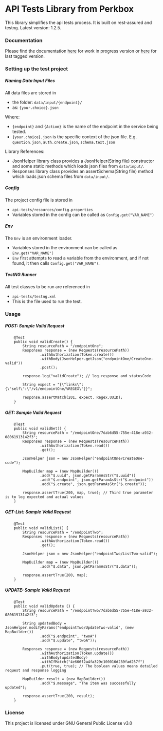 # API Tests Library from Perkbox

This library simplifies the api tests process. It is built on rest-assured and testng. Latest version: 1.2.5.



### Documentation

Please find the documentation
[here](https://rawgit.com/huddlebuy/api-tests-lib/master/doc/Documentation.html) for work in progress version or
[here](https://cdn.rawgit.com/huddlebuy/api-tests-lib/1.2.5/doc/Documentation.html) for last tagged version.



### Setting up the test project

##### Naming Data Input Files

All data files are stored in
 * the folder: `data/input/{endpoint}/`
 * as: `{your.choice}.json`

Where:

 * `{endpoint}` and `{Action}` is the name of the endpoint in the service being tested.
 * `{your.choice}.json` is the specific context of the json file. E.g. `question.json`, `auth.create.json`, `schema.text.json`

Library References:

* JsonHelper library class provides a JsonHelper(String file) constructor and some static methods which loads json files from `data/input/`.
* Responses library class provides an assertSchema(String file) method which loads json schema files from `data/input/`.

##### Config

The project config file is stored in
 * `api-tests/resources/config.properties`
 * Variables stored in the config can be called as `Config.get("VAR_NAME")`


##### Env

The `Env` is an environment loader.
 * Variables stored in the environment can be called as `Env.get("VAR_NAME")`
 * `Env` first attempts to read a variable from the environment, and if not found, it then calls `Config.get("VAR_NAME")`.


##### TestNG Runner

All test classes to be run are referenced in
 * `api-tests/testng.xml`
 * This is the file used to run the test.



### Usage

##### POST: Sample Valid Request
```
    @Test
    public void validCreate() {
        String resourcePath = "/endpointOne";
        Responses response = (new Requests(resourcePath))
                .withAuthorization(Token.create())
                .withBody(JsonHelper.getJson("endpointOne/CreateOne-valid"))
                .post();

        response.log("validCreate"); // log response and statusCode

        String expect = "{\"links\":{\"self\":\"/v1/endpointOne/%REGEX\"}}";

        response.assertMatch(201, expect, Regex.UUID);
    }
```

##### GET: Sample Valid Request
```
    @Test
    public void validGet() {
        String resourcePath = "/endpointOne/7dab6d55-755e-418e-a932-08061913142f3";
        Responses response = (new Requests(resourcePath))
                .withAuthorization(Token.read())
                .get();

        JsonHelper json = new JsonHelper("endpointOne/CreateOne-code");

        MapBuilder map = (new MapBuilder())
                .add("$.uuid", json.getParamAsStr("$.uuid"))
                .add("$.endpoint", json.getParamAsStr("$.endpoint"))
                .add("$.create", json.getParamAsStr("$.create"));

        response.assertTrue(200, map, true); // Third true parameter is to log expected and actual values
    }
```

##### GET-List: Sample Valid Request
```
    @Test
    public void validList() {
        String resourcePath = "/endpointTwo";
        Responses response = (new Requests(resourcePath))
                .withAuthorization(Token.read())
                .get();

        JsonHelper json = new JsonHelper("endpointTwo/ListTwo-valid");

        MapBuilder map = (new MapBuilder())
                .add("$.data", json.getParamAsStr("$.data"));

        response.assertTrue(200, map);
    }
```

##### UPDATE: Sample Valid Request
```
    @Test
    public void validUpdate () {
        String resourcePath = "/endpointTwo/7dab6d55-755e-418e-a932-08061913142f3";

        String updatedBody = JsonHelper.modifyParams("endpointTwo/UpdateTwo-valid", (new MapBuilder())
                .add("$.endpoint", "twoA")
                .add("$.update", "twoA"));

        Responses response = (new Requests(resourcePath))
                .withAuthorization(Token.update())
                .withBody(updatedBody)
                .withIfMatch("4e666f2a4fa329c100016d239fad257f")
                .put(true, true); // The boolean values means detailed request and response logging

        MapBuilder result = (new MapBuilder())
                .add("$.message", "The item was successfully updated");

        response.assertTrue(200, result);
    }
```



### License

This project is licensed under GNU General Public License v3.0

